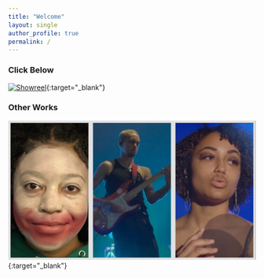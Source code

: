 ```yaml
---
title: "Welcome"
layout: single
author_profile: true
permalink: /
---
```


### Click Below
[![Showreel](/assets/images/showreelposter.png)](https://drive.google.com/file/d/1-xF7SqQxAKVuCReZtharmhhFamdribSB/view?usp=drivesdk){:target="_blank"}
### Other Works
[![Films](/assets/images/filmpageposter.jpeg)](https://www.mluxeder.com/film/){:target="_blank"}
